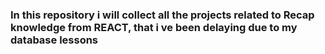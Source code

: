 ### In this repository i will collect all the projects related to Recap knowledge from REACT, that i ve been delaying due to my database lessons
